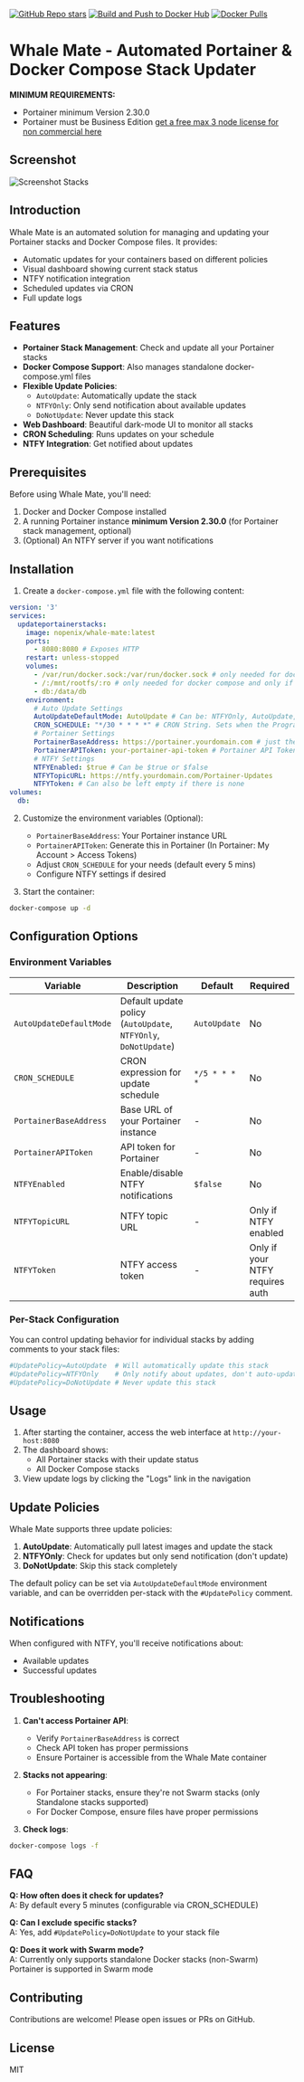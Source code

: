 [![GitHub Repo stars](https://img.shields.io/github/stars/nopenix/whale-mate)](https://github.com/NopeNix/Whale-Mate)
[![Build and Push to Docker Hub](https://github.com/NopeNix/whale-mate/actions/workflows/Build%20and%20Push%20to%20Docker%20Hub.yml/badge.svg)](https://github.com/NopeNix/whale-mate/actions/workflows/Build%20and%20Push%20to%20Docker%20Hub.yml)
[![Docker Pulls](https://img.shields.io/docker/pulls/nopenix/whale-mate)](https://hub.docker.com/r/nopenix/whale-mate)


# Whale Mate - Automated Portainer & Docker Compose Stack Updater
**MINIMUM REQUIREMENTS:**
- Portainer minimum Version 2.30.0
- Portainer must be Business Edition [get a free max 3 node license for non commercial here](https://www.portainer.io/take-3)

## Screenshot
![Screenshot Stacks](./img/Screenshot-Stacks.png)

## Introduction

Whale Mate is an automated solution for managing and updating your Portainer stacks and Docker Compose files. It provides:

- Automatic updates for your containers based on different policies
- Visual dashboard showing current stack status
- NTFY notification integration
- Scheduled updates via CRON
- Full update logs

## Features

- **Portainer Stack Management**: Check and update all your Portainer stacks
- **Docker Compose Support**: Also manages standalone docker-compose.yml files
- **Flexible Update Policies**:
  - `AutoUpdate`: Automatically update the stack
  - `NTFYOnly`: Only send notification about available updates
  - `DoNotUpdate`: Never update this stack
- **Web Dashboard**: Beautiful dark-mode UI to monitor all stacks
- **CRON Scheduling**: Runs updates on your schedule
- **NTFY Integration**: Get notified about updates

## Prerequisites

Before using Whale Mate, you'll need:

1. Docker and Docker Compose installed
2. A running Portainer instance **minimum Version 2.30.0** (for Portainer stack management, optional)
3. (Optional) An NTFY server if you want notifications

## Installation

1. Create a `docker-compose.yml` file with the following content:

```yaml
version: '3'
services:
  updateportainerstacks:
    image: nopenix/whale-mate:latest
    ports:
      - 8080:8080 # Exposes HTTP 
    restart: unless-stopped
    volumes:
      - /var/run/docker.sock:/var/run/docker.sock # only needed for docker copmpose
      - /:/mnt/rootfs/:ro # only needed for docker compose and only if you want the update feature
      - db:/data/db
    environment:
      # Auto Update Settings
      AutoUpdateDefaultMode: AutoUpdate # Can be: NTFYOnly, AutoUpdate, DoNotUpdate
      CRON_SCHEDULE: "*/30 * * * *" # CRON String. Sets when the Programm is triggered in this example every 30min
      # Portainer Settings
      PortainerBaseAddress: https://portainer.yourdomain.com # just the base address of your portainer
      PortainerAPIToken: your-portainer-api-token # Portainer API Token goes here
      # NTFY Settings
      NTFYEnabled: $true # Can be $true or $false
      NTFYTopicURL: https://ntfy.yourdomain.com/Portainer-Updates
      NTFYToken: # Can also be left empty if there is none
volumes:
  db:
```

2. Customize the environment variables (Optional):
   - `PortainerBaseAddress`: Your Portainer instance URL
   - `PortainerAPIToken`: Generate this in Portainer (In Portainer: My Account > Access Tokens)
   - Adjust `CRON_SCHEDULE` for your needs (default every 5 mins)
   - Configure NTFY settings if desired

3. Start the container:
```bash
docker-compose up -d
```

## Configuration Options

### Environment Variables

| Variable | Description | Default | Required |
|----------|-------------|---------|----------|
| `AutoUpdateDefaultMode` | Default update policy (`AutoUpdate`, `NTFYOnly`, `DoNotUpdate`) | `AutoUpdate` | No |
| `CRON_SCHEDULE` | CRON expression for update schedule | `*/5 * * * *` | No |
| `PortainerBaseAddress` | Base URL of your Portainer instance | - | No |
| `PortainerAPIToken` | API token for Portainer | - | No |
| `NTFYEnabled` | Enable/disable NTFY notifications | `$false` | No |
| `NTFYTopicURL` | NTFY topic URL | - | Only if NTFY enabled |
| `NTFYToken` | NTFY access token | - | Only if your NTFY requires auth |

### Per-Stack Configuration

You can control updating behavior for individual stacks by adding comments to your stack files:

```yaml
#UpdatePolicy=AutoUpdate  # Will automatically update this stack
#UpdatePolicy=NTFYOnly    # Only notify about updates, don't auto-update
#UpdatePolicy=DoNotUpdate # Never update this stack
```

## Usage

1. After starting the container, access the web interface at `http://your-host:8080`
2. The dashboard shows:
   - All Portainer stacks with their update status
   - All Docker Compose stacks
3. View update logs by clicking the "Logs" link in the navigation

## Update Policies

Whale Mate supports three update policies:

1. **AutoUpdate**: Automatically pull latest images and update the stack
2. **NTFYOnly**: Check for updates but only send notification (don't update)
3. **DoNotUpdate**: Skip this stack completely

The default policy can be set via `AutoUpdateDefaultMode` environment variable, and can be overridden per-stack with the `#UpdatePolicy` comment.

## Notifications

When configured with NTFY, you'll receive notifications about:
- Available updates
- Successful updates


## Troubleshooting

1. **Can't access Portainer API**:
   - Verify `PortainerBaseAddress` is correct
   - Check API token has proper permissions
   - Ensure Portainer is accessible from the Whale Mate container

2. **Stacks not appearing**:
   - For Portainer stacks, ensure they're not Swarm stacks (only Standalone stacks supported)
   - For Docker Compose, ensure files have proper permissions

3. **Check logs**:
```bash
docker-compose logs -f
```

## FAQ

**Q: How often does it check for updates?**  
A: By default every 5 minutes (configurable via CRON_SCHEDULE)

**Q: Can I exclude specific stacks?**  
A: Yes, add `#UpdatePolicy=DoNotUpdate` to your stack file

**Q: Does it work with Swarm mode?**  
A: Currently only supports standalone Docker stacks (non-Swarm) Portainer is supported in Swarm mode

## Contributing

Contributions are welcome! Please open issues or PRs on GitHub.

## License

MIT

